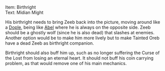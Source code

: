 Item: Birthright
<br>
Text: Midian Might

His birthright needs to bring Zeeb back into the picture, moving around like a [Dople](https://bindingofisaacrebirth.fandom.com/wiki/Dople), being like [Abel](https://bindingofisaacrebirth.fandom.com/wiki/Abel) where he is always on the opposite side.
Zeeb should be a ghostly wolf (since he is also dead) that slashes at enemies.
Another option would be to make him more lively but to make Tainted Oreb have a dead Zeeb as birthright companion.

Birthright should also buff him up, such as no longer suffering the Curse of the Lost from losing an eternal heart.
It should not buff his coin carrying problem, as that would remove one of his main mechanics.